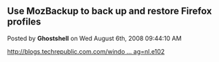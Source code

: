 ## Use MozBackup to back up and restore Firefox profiles
Posted by **Ghostshell** on Wed August 6th, 2008 09:44:10 AM

<!-- m --><a class="postlink" href="http://blogs.techrepublic.com.com/window-on-windows/?p=747&amp;tag=nl.e102">http://blogs.techrepublic.com.com/windo ... ag=nl.e102</a><!-- m -->
